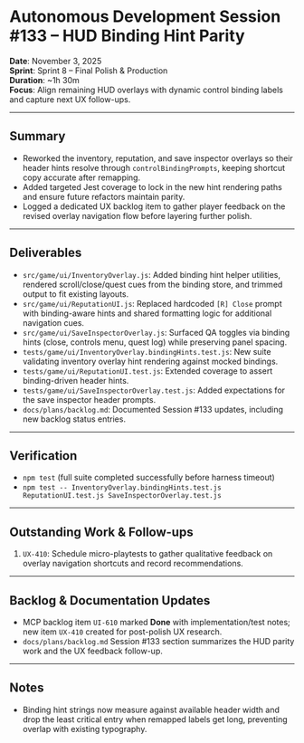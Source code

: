 # Autonomous Development Session #133 – HUD Binding Hint Parity

**Date**: November 3, 2025  
**Sprint**: Sprint 8 – Final Polish & Production  
**Duration**: ~1h 30m  
**Focus**: Align remaining HUD overlays with dynamic control binding labels and capture next UX follow-ups.

---

## Summary
- Reworked the inventory, reputation, and save inspector overlays so their header hints resolve through `controlBindingPrompts`, keeping shortcut copy accurate after remapping.
- Added targeted Jest coverage to lock in the new hint rendering paths and ensure future refactors maintain parity.
- Logged a dedicated UX backlog item to gather player feedback on the revised overlay navigation flow before layering further polish.

---

## Deliverables
- `src/game/ui/InventoryOverlay.js`: Added binding hint helper utilities, rendered scroll/close/quest cues from the binding store, and trimmed output to fit existing layouts.
- `src/game/ui/ReputationUI.js`: Replaced hardcoded `[R] Close` prompt with binding-aware hints and shared formatting logic for additional navigation cues.
- `src/game/ui/SaveInspectorOverlay.js`: Surfaced QA toggles via binding hints (close, controls menu, quest log) while preserving panel spacing.
- `tests/game/ui/InventoryOverlay.bindingHints.test.js`: New suite validating inventory overlay hint rendering against mocked bindings.
- `tests/game/ui/ReputationUI.test.js`: Extended coverage to assert binding-driven header hints.
- `tests/game/ui/SaveInspectorOverlay.test.js`: Added expectations for the save inspector header prompts.
- `docs/plans/backlog.md`: Documented Session #133 updates, including new backlog status entries.

---

## Verification
- `npm test` (full suite completed successfully before harness timeout)
- `npm test -- InventoryOverlay.bindingHints.test.js ReputationUI.test.js SaveInspectorOverlay.test.js`

---

## Outstanding Work & Follow-ups
1. `UX-410`: Schedule micro-playtests to gather qualitative feedback on overlay navigation shortcuts and record recommendations.

---

## Backlog & Documentation Updates
- MCP backlog item `UI-610` marked **Done** with implementation/test notes; new item `UX-410` created for post-polish UX research.
- `docs/plans/backlog.md` Session #133 section summarizes the HUD parity work and the UX feedback follow-up.

---

## Notes
- Binding hint strings now measure against available header width and drop the least critical entry when remapped labels get long, preventing overlap with existing typography.
